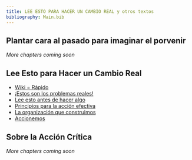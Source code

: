 ```yaml
---
title: LEE ESTO PARA HACER UN CAMBIO REAL y otros textos
bibliography: Main.bib
---
```


## Plantar cara al pasado para imaginar el porvenir

_More chapters coming soon_

## Lee Esto para Hacer un Cambio Real

- [Wiki = Rápido](1-wiki-es-rapido.md#wikirápido)
- [¡Estos son los problemas reales!](2-los-problemas-reales.md#estos-son-los-problemas-reales)
- [Lee esto antes de hacer algo](3-lee-esto-antes-de-hacer-algo.md#lee-esto-antes-de-hacer-algo)
- [Principios para la acción efectiva](4-principios-para-accion-efectiva.md#principios-para-la-acción-efectiva)
- [La organización que construimos](5-la-organizacion-que-construimos.md#la-organización-que-construimos)
- [Accionemos](6-accionemos.md#accionemos)

## Sobre la Acción Crítica

_More chapters coming soon_
